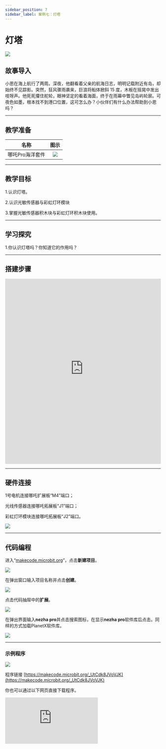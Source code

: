 ```yaml
---
sidebar_position: 7
sidebar_label: 案例七：灯塔
---
```


# 灯塔

![](https://wiki-media-ef.oss-cn-hongkong.aliyuncs.com/docs/microbit/building-blocks/nezha-pro-ocean-kit/setup-diagram/case07/nezha-pro-ocean-kit-step-07-00.png.png)

## 故事导入
小恩在海上航行了两周。深夜，他翻看着父亲的航海日志，明明记载附近有岛，却始终不见踪影。突然，狂风骤雨袭来，巨浪将船体掀斜 15 度，木板在摇晃中发出吱呀声。他死死攥住舵轮，眼神坚定的看着海面，终于在雨幕中瞥见岛屿轮廓。可夜色如墨，根本找不到港口位置，这可怎么办？小伙伴们有什么办法帮助到小恩吗？

--- 

## 教学准备

|     名称     |            图示            |
| :----------: | :--------------------------: |
|   哪吒Pro海洋套件  |   ![](https://wiki-media-ef.oss-cn-hongkong.aliyuncs.com/docs/microbit/building-blocks/nezha-pro-ocean-kit/nezha-pro-ocean-kit-products-introduction-002.png.png)  |

--- 
## 教学目标 
1.认识灯塔。

2.认识光敏传感器与彩虹灯环模块

3.掌握光敏传感器积木块与彩虹灯环积木块使用。

--- 

## 学习探究

1.你认识灯塔吗？你知道它的作用吗？

--- 
## 搭建步骤

<embed src="https://wiki-media-ef.oss-cn-hongkong.aliyuncs.com/docs/microbit/building-blocks/nezha-pro-ocean-kit/setup-diagram/case07/nezha-pro-ocean-kit-step-07-1.png.pdf" type="application/pdf" width="100%" height="600px" />

--- 

## 硬件连接

1号电机连接哪吒扩展板“M4”端口；

光线传感器连接哪吒拓展板“J1”端口；

彩虹灯环模块连接哪吒拓展板“J2”端口。

![](https://wiki-media-ef.oss-cn-hongkong.aliyuncs.com/docs/microbit/building-blocks/nezha-pro-ocean-kit/setup-diagram/case07/nezha-pro-ocean-kit-step-07-3.png.png)

--- 
## 代码编程

进入“[makecode.microbit.org](https://makecode.microbit.org)”，点击**新建项目**。

![](https://wiki-media-ef.oss-cn-hongkong.aliyuncs.com/docs/microbit/building-blocks/microbit-space-science-kit/images/microbit-space-science-kit-case01-07.png)

在弹出窗口输入项目名称并点击**创建**。

![](https://wiki-media-ef.oss-cn-hongkong.aliyuncs.com/docs/microbit/building-blocks/microbit-space-science-kit/images/microbit-space-science-kit-case01-11.png)

点击代码抽屉中的**扩展**。

![](https://wiki-media-ef.oss-cn-hongkong.aliyuncs.com/docs/microbit/building-blocks/microbit-space-science-kit/images/microbit-space-science-kit-case01-09.png)

在弹出界面输入**nezha pro**并点击搜索图标，在显示**nezha pro**软件库后点击。同样的方式加载PlanetX软件库。

![](https://wiki-media-ef.oss-cn-hongkong.aliyuncs.com/docs/microbit/building-blocks/microbit-space-science-kit/images/microbit-space-science-kit-case01-10.png)

---
### 示例程序

![](https://wiki-media-ef.oss-cn-hongkong.aliyuncs.com/docs/microbit/building-blocks/nezha-pro-ocean-kit/setup-diagram/case07/nezha-pro-ocean-kit-step-07-2.png.png)

程序链接
[https://makecode.microbit.org/_UtCdk8JVoVJK](https://makecode.microbit.org/_UtCdk8JVoVJK)

你也可以通过以下网页直接下载程序。

<div
    style={{
        position: 'relative',
        paddingBottom: '60%',
        overflow: 'hidden',
    }}
>
    <iframe
        src="https://makecode.microbit.org/_UtCdk8JVoVJK"
        frameborder="0"
        sandbox="allow-popups allow-forms allow-scripts allow-same-origin"
        style={{
            position: 'absolute',
            width: '100%',
            height: '100%',
        }}
    />
</div>

---
### 下载程序

使用 USB 线连接 PC 和 micro:bit V2。

![](https://wiki-media-ef.oss-cn-hongkong.aliyuncs.com/docs/microbit/building-blocks/microbit-space-science-kit/images/microbit-space-science-kit-manual03.gif)

连接成功后，电脑上会识别出一个名为 MICROBIT 的盘符。

![](https://wiki-media-ef.oss-cn-hongkong.aliyuncs.com/docs/microbit/building-blocks/microbit-space-science-kit/images/microbit-space-science-kit-manual06.png)

点击左下角的![](https://wiki-media-ef.oss-cn-hongkong.aliyuncs.com/docs/microbit/building-blocks/microbit-space-science-kit/images/microbit-space-science-kit-manual07.png)，选择**Connect Device**。

![](https://wiki-media-ef.oss-cn-hongkong.aliyuncs.com/docs/microbit/building-blocks/microbit-space-science-kit/images/microbit-space-science-kit-manual11.png)

点击![](https://wiki-media-ef.oss-cn-hongkong.aliyuncs.com/docs/microbit/building-blocks/microbit-space-science-kit/images/microbit-space-science-kit-manual08.png)。

![](https://wiki-media-ef.oss-cn-hongkong.aliyuncs.com/docs/microbit/building-blocks/microbit-space-science-kit/images/microbit-space-science-kit-manual12.png)

点击![](https://wiki-media-ef.oss-cn-hongkong.aliyuncs.com/docs/microbit/building-blocks/microbit-space-science-kit/images/microbit-space-science-kit-manual09.png)。

![](https://wiki-media-ef.oss-cn-hongkong.aliyuncs.com/docs/microbit/building-blocks/microbit-space-science-kit/images/microbit-space-science-kit-manual13.png)

在弹出窗口选择 **BBC micro:bit CMSIS-DAP**，然后选择**连接**，至此，我们的 micro:bit 就已经连接成功。

![](https://wiki-media-ef.oss-cn-hongkong.aliyuncs.com/docs/microbit/building-blocks/microbit-space-science-kit/images/microbit-space-science-kit-manual14.png)

点击**下载程序**

![](https://wiki-media-ef.oss-cn-hongkong.aliyuncs.com/docs/microbit/building-blocks/microbit-space-science-kit/images/microbit-space-science-kit-manual10.png)

---
## 案例演示

光纤传感器检测到环境光照度＜100，彩虹灯环亮黄色灯。

**图片**

---
## 扩展知识

灯塔是建于航道关键部位附近的一种塔状发光航标，以下将从其历史、构造、作用、著名灯塔实例等维度展开介绍：

### 1、发展历史

**古代灯塔：** 公元前约 270 年，托勒密二世委派希腊建筑师索斯特拉图斯在法罗斯岛东端建造了世界上第一座灯塔 —— 法罗斯灯塔，它既为进入亚历山大港的船只指引方向，又展示了埃及君主的显赫名声，成为古代世界七大奇观之一。古罗马人也建造了一系列灯塔，创建了最早的灯塔网络体系，其中奥斯蒂亚灯塔建于公元 50 年，一直留存到公元 15 世纪。

**近代灯塔：** 18 世纪末至 19 世纪相继出现有反射镜的发光器、透镜灯塔、电力灯塔等。1858 年中英《天津条约》签订后规定 “通商各口分设浮桩、号船、塔表、望楼，由领事官与地方官会同酌视建造”，由此拉开了中国近代灯塔建设的序幕。

**现代灯塔：** 20 世纪初，电力和电石乙炔气开始取代煤油作为灯塔的光源，并借由达伦光得以进一步发展，使得黄昏时塔灯能自动点亮，黎明时自动熄灭。随着科学技术的迅猛发展，雷达应答器、DGPS 系统、AIS 船舶自动识别系统等综合导航体系建立，灯塔的导航作用虽被弱化，但其历史文化价值受到各国重视。

### 2、基本构造

**塔身：** 可由各种建筑材料构筑，如石头、砖块、钢铁等，主要是要适应和抵抗风浪等恶劣的自然条件，以保持自身的稳定性和耐久性，塔身高度要适应灯光射程要求。

**灯具：** 由发光器和光辐射器两个基本部分构成。现代灯塔的发光能源主要采用电力，发光器的发光体中心位于聚光透镜的焦点，光源辐射出呈球面的光通过聚光透镜成为有一定扩散角的平行光束。

### 3、主要作用

**导航助航：** 引导船舶航行，帮助船员在茫茫大海中确定方向，找到正确的航道，避开危险区域，如浅滩、暗礁、沙洲等。

**军事防御：** 过去灯塔常被用于军事用途，进行海防瞭望和防范偷渡等，一般与灯塔临近的还有炮台、城堡等防御设施。此外，灯塔在心理战方面也能起到一定作用。

**主权宣誓：** 在争议海域，灯塔常常被当成是主权的象征。

**地理坐标：** 伴随着现代导航技术的发展，灯塔的导航价值在日益减少，但它拥有着潜在的历史文化价值，成为了各国追捧的人文地理坐标。

### 4、著名灯塔

**托雷多赫拉克勒斯灯塔：** 位于西班牙，建造于公元 2 世纪，是到目前为止唯一一座还在使用的古罗马灯塔，还保有 “世界上最古老的可使用灯塔” 的称号。

**好望角灯塔：** 位于南非开普敦省好望角半岛顶端，是非洲最南端的灯塔，也是世界上最著名的灯塔之一。其最初的灯塔建于 1859 年，后因位置不佳等原因进行了多次重建和迁移。

**老铁山灯塔：** 位于中国辽宁省大连市旅顺口南端，三面环海，塔高 14.2 米，直径 6 米，系清政府于 1893 年请法国人制造，由英国人修筑，1997 年被国际航标协会列入 “世界一百座历史文物灯塔之一”。

